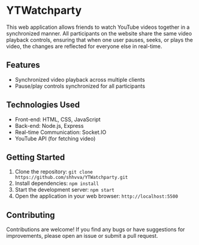 # YTWatchparty

This web application allows friends to watch YouTube videos together in a synchronized manner. All participants on the website share the same video playback controls, ensuring that when one user pauses, seeks, or plays the video, the changes are reflected for everyone else in real-time.

## Features

- Synchronized video playback across multiple clients
- Pause/play controls synchronized for all participants

## Technologies Used

- Front-end: HTML, CSS, JavaScript
- Back-end: Node.js, Express
- Real-time Communication: Socket.IO
- YouTube API (for fetching video)

## Getting Started

1. Clone the repository: `git clone https://github.com/shhvva/YTWatchparty.git`
2. Install dependencies: `npm install` 
3. Start the development server: `npm start` 
4. Open the application in your web browser: `http://localhost:5500` 

## Contributing

Contributions are welcome! If you find any bugs or have suggestions for improvements, please open an issue or submit a pull request.
